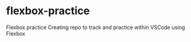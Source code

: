 # flexbox-practice
Flexbox practice
Creating repo to track and practice within VSCode using Flexbox
